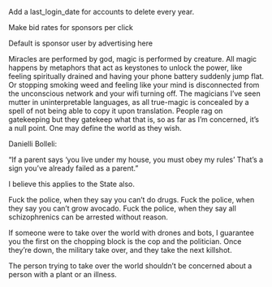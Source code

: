Add a last_login_date for accounts to delete every year.

Make bid rates for sponsors per click

Default is sponsor user by advertising here

Miracles are performed by god, magic is performed by creature. All magic happens by metaphors that act as keystones to unlock the power, like feeling spiritually drained and having your phone battery suddenly jump flat. Or stopping smoking weed and feeling like your mind is disconnected from the unconscious network and your wifi turning off. The magicians I’ve seen mutter in uninterpretable languages, as all true-magic is concealed by a spell of not being able to copy it upon translation. People rag on gatekeeping but they gatekeep what that is, so as far as I’m concerned, it’s a null point. One may define the world as they wish.

Danielli Bolleli:

“If a parent says ‘you live under my house, you must obey my rules’ That’s a sign you’ve already failed as a parent.”

I believe this applies to the State also.

Fuck the police, when they say you can’t do drugs. Fuck the police, when they say you can’t grow avocado. Fuck the police, when they say all schizophrenics can be arrested without reason.

If someone were to take over the world with drones and bots, I guarantee you the first on the chopping block is the cop and the politician. Once they’re down, the military take over, and they take the next killshot.

The person trying to take over the world shouldn’t be concerned about a person with a plant or an illness.